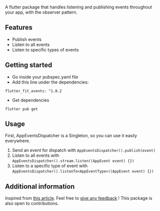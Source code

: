 A flutter package that handles listening and publishing events throughout your app, with the observer
pattern.

## Features

- Publish events
- Listen to all events
- Listen to specific types of events

## Getting started

- Go inside your pubspec.yaml file
- Add this line under the dependencies:
```
flutter_fit_events: ^1.0.2
```
- Get dependencies
```
flutter pub get
```

## Usage

First, AppEventsDispatcher is a Singleton, so you can use it easily everywhere.

1. Send an event for dispatch with
```AppEventsDispatcher().publish(event)```
2. Listen to all events with
```AppEventsDispatcher().stream.listen((AppEvent event) {})```
3. Listen to a specific type of event with
```AppEventsDispatcher().listenTo<AppEventType>((AppEvent event) {})```

## Additional information

Inspired from [this article](https://apparencekit.dev/blog/flutter-app-events).
Feel free to [give any feedback](https://github.com/Vaistudio-dev/flutter_fit_events/issues) ! This package is also open to contributions.
